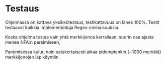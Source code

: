 # Testaus
Ohjelmassa on kattava yksikkötestaus, testikattavuus on lähes 100%.
Testit testaavat kaikkia implementoituja Regex-ominaisuuksia.

Koska ohjelma testaa vain yhtä merkkijonoa kerrallaan, suurin osa ajasta menee NFA:n parsimiseen,


Parsimisessa kuluu noin satakertaisesti aikaa pidempienkin (~1000 merkkiä) merkkijonojen läpikäyntiin.